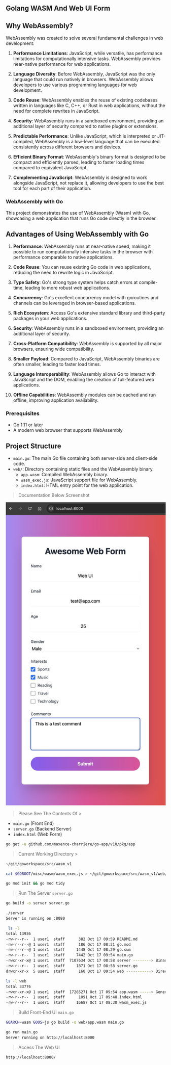 ## Golang WASM And Web UI Form

## Why WebAssembly?

WebAssembly was created to solve several fundamental challenges in web development:

1. **Performance Limitations**: JavaScript, while versatile, has performance limitations for computationally intensive tasks. WebAssembly provides near-native performance for web applications.

2. **Language Diversity**: Before WebAssembly, JavaScript was the only language that could run natively in browsers. WebAssembly allows developers to use various programming languages for web development.

3. **Code Reuse**: WebAssembly enables the reuse of existing codebases written in languages like C, C++, or Rust in web applications, without the need for complete rewrites in JavaScript.

4. **Security**: WebAssembly runs in a sandboxed environment, providing an additional layer of security compared to native plugins or extensions.

5. **Predictable Performance**: Unlike JavaScript, which is interpreted or JIT-compiled, WebAssembly is a low-level language that can be executed consistently across different browsers and devices.

6. **Efficient Binary Format**: WebAssembly's binary format is designed to be compact and efficiently parsed, leading to faster loading times compared to equivalent JavaScript.

7. **Complementing JavaScript**: WebAssembly is designed to work alongside JavaScript, not replace it, allowing developers to use the best tool for each part of their application.

### WebAssembly with Go

This project demonstrates the use of WebAssembly (Wasm) with Go, showcasing a web application that runs Go code directly in the browser.

## Advantages of Using WebAssembly with Go

1. **Performance**: WebAssembly runs at near-native speed, making it possible to run computationally intensive tasks in the browser with performance comparable to native applications.

2. **Code Reuse**: You can reuse existing Go code in web applications, reducing the need to rewrite logic in JavaScript.

3. **Type Safety**: Go's strong type system helps catch errors at compile-time, leading to more robust web applications.

4. **Concurrency**: Go's excellent concurrency model with goroutines and channels can be leveraged in browser-based applications.

5. **Rich Ecosystem**: Access Go's extensive standard library and third-party packages in your web applications.

6. **Security**: WebAssembly runs in a sandboxed environment, providing an additional layer of security.

7. **Cross-Platform Compatibility**: WebAssembly is supported by all major browsers, ensuring wide compatibility.

8. **Smaller Payload**: Compared to JavaScript, WebAssembly binaries are often smaller, leading to faster load times.

9. **Language Interoperability**: WebAssembly allows Go to interact with JavaScript and the DOM, enabling the creation of full-featured web applications.

10. **Offline Capabilities**: WebAssembly modules can be cached and run offline, improving application availability.

### Prerequisites

- Go 1.11 or later
- A modern web browser that supports WebAssembly

## Project Structure

- `main.go`: The main Go file containing both server-side and client-side code.
- `web/`: Directory containing static files and the WebAssembly binary.
  - `app.wasm`: Compiled WebAssembly binary.
  - `wasm_exec.js`: JavaScript support file for WebAssembly.
  - `index.html`: HTML entry point for the web application.

> Documentation Below Screenshot

![My Image](./webui.jpg)

> Please See The Contents Of >
- `main.go` (Front End)
- `server.go` (Backend Server)
- `index.html` (Web Form)

```bash
go get -u github.com/maxence-charriere/go-app/v10/pkg/app
```

> Current Working Directory >

```bash
~/git/goworkspace/src/wasm_v1
```

```bash
cat $GOROOT/misc/wasm/wasm_exec.js > ~/git/goworkspace/src/wasm_v1/web/wasm_exec.js
```

```bash
go mod init && go mod tidy
```

> Run The Server `server.go`

```bash
go build -o server server.go
```

```bash
./server
Server is running on :8080
```

```bash
 ls -l
total 13936
-rw-r--r--  1 user1  staff      382 Oct 17 09:59 README.md
-rw-r--r--@ 1 user1  staff      186 Oct 17 08:31 go.mod
-rw-r--r--@ 1 user1  staff     1448 Oct 17 08:29 go.sum
-rw-r--r--  1 user1  staff     7442 Oct 17 09:54 main.go
-rwxr-xr-x@ 1 user1  staff  7107634 Oct 17 08:58 server --------> Binary
-rw-r--r--  1 user1  staff     1871 Oct 17 08:58 server.go
drwxr-xr-x  5 user1  staff      160 Oct 17 09:54 web -----------> Directory
```

```bash
ls -l web
total 33776
-rwxr-xr-x@ 1 user1  staff  17265271 Oct 17 09:54 app.wasm -----> Generated
-rw-r--r--  1 user1  staff      1091 Oct 17 09:48 index.html
-rw-r--r--  1 user1  staff     16687 Oct 17 08:30 wasm_exec.js
```

> Build Front-End UI `main.go`

```bash
GOARCH=wasm GOOS=js go build -o web/app.wasm main.go
```

```bash
go run main.go
Server running on http://localhost:8000
```

> Access The Web UI

```
http://localhost:8000/
```